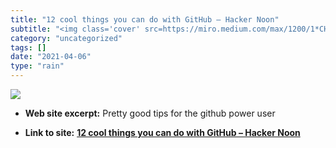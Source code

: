 ```yaml
---
title: "12 cool things you can do with GitHub – Hacker Noon"
subtitle: "<img class='cover' src=https://miro.medium.com/max/1200/1*CHsofapb4JtEDmveOvTYVQ.png>"
category: "uncategorized"
tags: []
date: "2021-04-06"
type: "rain"
---
```

<img class="cover" src=https://miro.medium.com/max/1200/1*CHsofapb4JtEDmveOvTYVQ.png>



* **Web site excerpt:** Pretty good tips for the github power user

* **Link to site:** **[12 cool things you can do with GitHub – Hacker Noon](https://hackernoon.com/12-cool-things-you-can-do-with-github-f3e0424cf2f0)**